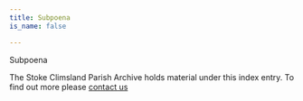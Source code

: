 ```yaml
---
title: Subpoena
is_name: false

---
```


Subpoena


The Stoke Climsland Parish Archive holds material under this index entry. To find out more please [contact us](/contact/)
